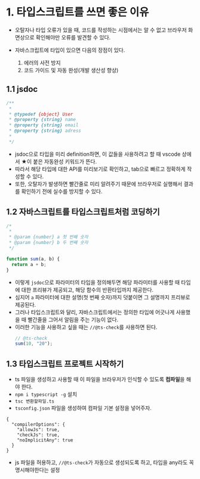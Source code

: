 # 1. 타입스크립트를 쓰면 좋은 이유

- 오탈자나 타입 오류가 있을 때, 코드를 작성하는 시점에서는 알 수 없고 브라우저 화면상으로 확인해야만 오류를 발견할 수 있다.
- 자바스크립트에 타입이 있으면 다음의 장점이 있다.

  1. 에러의 사전 방지
  2. 코드 가이드 및 자동 완성(개발 생산성 향상)

## 1.1 jsdoc

```javascript
/**
 *
 * @typedef {object} User
 * @property {string} name
 * @property {string} email
 * @property {string} adress
 *
 */
```

- jsdoc으로 타입을 미리 definition하면, 이 값들을 사용하려고 할 때 vscode 상에서 ★이 붙은 자동완성 키워드가 뜬다.
- 따라서 해당 타입에 대한 API를 미리보기로 확인하고, tab으로 빠르고 정확하게 작성할 수 있다.
- 또한, 오탈자가 발생하면 빨간줄로 미리 알려주기 때문에 브라우저로 실행해서 결과를 확인하기 전에 실수를 방지할 수 있다.

## 1.2 자바스크립트를 타입스크립트처럼 코딩하기

```javascript
/*
 *
 * @param {number} a 첫 번째 숫자
 * @param {number} b 두 번째 숫자
 */

function sum(a, b) {
  return a + b;
}
```

- 이렇게 `jsdoc`으로 파라미터의 타입을 정의해두면 해당 파라미터를 사용할 때 타입에 대한 프리뷰가 제공되고, 해당 함수의 반환타입까지 제공한다.
- 심지어 `a` 파라미터에 대한 설명(첫 번째 숫자)까지 덧붙이면 그 설명까지 프리뷰로 제공된다.
- 그러나 타입스크립트와 달리, 자바스크립트에서는 정의한 타입에 어긋나게 사용했을 때 빨간줄을 그어서 알림을 주는 기능이 없다.
- 이러한 기능을 사용하고 싶을 때는 `//@ts-check`를 사용하면 된다.
  ```javascript
  // @ts-check
  sum(10, "20");
  ```

## 1.3 타입스크립트 프로젝트 시작하기

- ts 파일을 생성하고 사용할 때 이 파일을 브라우저가 인식할 수 있도록 **컴파일**을 해야 한다.
- `npm i typescript -g` 설치
- `tsc 변환할파일.ts`
- `tsconfig.json` 파일을 생성하여 컴파일 기본 설정을 넣어주자.

```
{
  "compilerOptions": {
    "allowJs": true,
    "checkJs": true,
    "noImplicitAny": true
  }
}
```

- js 파일을 허용하고, `//@ts-check`가 자동으로 생성되도록 하고, 타입을 any라도 꼭 명시해야한다는 설정
